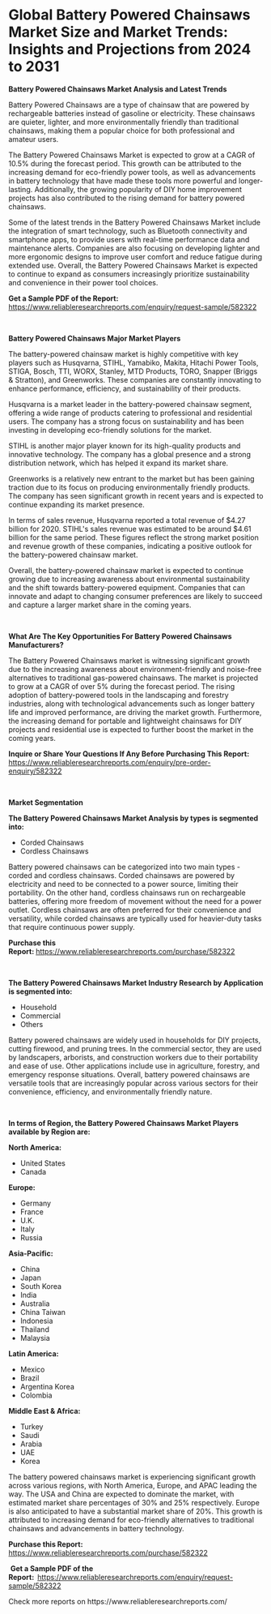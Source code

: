 <p><h1>Global Battery Powered Chainsaws Market Size and Market Trends: Insights and Projections from 2024 to 2031</h1></p><p><strong>Battery Powered Chainsaws Market Analysis and Latest Trends</strong></p>
<p><p>Battery Powered Chainsaws are a type of chainsaw that are powered by rechargeable batteries instead of gasoline or electricity. These chainsaws are quieter, lighter, and more environmentally friendly than traditional chainsaws, making them a popular choice for both professional and amateur users.</p><p>The Battery Powered Chainsaws Market is expected to grow at a CAGR of 10.5% during the forecast period. This growth can be attributed to the increasing demand for eco-friendly power tools, as well as advancements in battery technology that have made these tools more powerful and longer-lasting. Additionally, the growing popularity of DIY home improvement projects has also contributed to the rising demand for battery powered chainsaws.</p><p>Some of the latest trends in the Battery Powered Chainsaws Market include the integration of smart technology, such as Bluetooth connectivity and smartphone apps, to provide users with real-time performance data and maintenance alerts. Companies are also focusing on developing lighter and more ergonomic designs to improve user comfort and reduce fatigue during extended use. Overall, the Battery Powered Chainsaws Market is expected to continue to expand as consumers increasingly prioritize sustainability and convenience in their power tool choices.</p></p>
<p><strong>Get a Sample PDF of the Report:&nbsp;</strong> <a href="https://www.reliableresearchreports.com/enquiry/request-sample/582322">https://www.reliableresearchreports.com/enquiry/request-sample/582322</a></p>
<p>&nbsp;</p>
<p><strong>Battery Powered Chainsaws Major Market Players</strong></p>
<p><p>The battery-powered chainsaw market is highly competitive with key players such as Husqvarna, STIHL, Yamabiko, Makita, Hitachi Power Tools, STIGA, Bosch, TTI, WORX, Stanley, MTD Products, TORO, Snapper (Briggs & Stratton), and Greenworks. These companies are constantly innovating to enhance performance, efficiency, and sustainability of their products.</p><p>Husqvarna is a market leader in the battery-powered chainsaw segment, offering a wide range of products catering to professional and residential users. The company has a strong focus on sustainability and has been investing in developing eco-friendly solutions for the market.</p><p>STIHL is another major player known for its high-quality products and innovative technology. The company has a global presence and a strong distribution network, which has helped it expand its market share.</p><p>Greenworks is a relatively new entrant to the market but has been gaining traction due to its focus on producing environmentally friendly products. The company has seen significant growth in recent years and is expected to continue expanding its market presence.</p><p>In terms of sales revenue, Husqvarna reported a total revenue of $4.27 billion for 2020. STIHL's sales revenue was estimated to be around $4.61 billion for the same period. These figures reflect the strong market position and revenue growth of these companies, indicating a positive outlook for the battery-powered chainsaw market.</p><p>Overall, the battery-powered chainsaw market is expected to continue growing due to increasing awareness about environmental sustainability and the shift towards battery-powered equipment. Companies that can innovate and adapt to changing consumer preferences are likely to succeed and capture a larger market share in the coming years.</p></p>
<p>&nbsp;</p>
<p><strong>What Are The Key Opportunities For Battery Powered Chainsaws Manufacturers?</strong></p>
<p><p>The Battery Powered Chainsaws market is witnessing significant growth due to the increasing awareness about environment-friendly and noise-free alternatives to traditional gas-powered chainsaws. The market is projected to grow at a CAGR of over 5% during the forecast period. The rising adoption of battery-powered tools in the landscaping and forestry industries, along with technological advancements such as longer battery life and improved performance, are driving the market growth. Furthermore, the increasing demand for portable and lightweight chainsaws for DIY projects and residential use is expected to further boost the market in the coming years.</p></p>
<p><strong>Inquire or Share Your Questions If Any Before Purchasing This Report:</strong> <a href="https://www.reliableresearchreports.com/enquiry/pre-order-enquiry/582322">https://www.reliableresearchreports.com/enquiry/pre-order-enquiry/582322</a></p>
<p>&nbsp;</p>
<p><strong>Market Segmentation</strong></p>
<p><strong>The Battery Powered Chainsaws Market Analysis by types is segmented into:</strong></p>
<p><ul><li>Corded Chainsaws</li><li>Cordless Chainsaws</li></ul></p>
<p><p>Battery powered chainsaws can be categorized into two main types - corded and cordless chainsaws. Corded chainsaws are powered by electricity and need to be connected to a power source, limiting their portability. On the other hand, cordless chainsaws run on rechargeable batteries, offering more freedom of movement without the need for a power outlet. Cordless chainsaws are often preferred for their convenience and versatility, while corded chainsaws are typically used for heavier-duty tasks that require continuous power supply.</p></p>
<p><strong>Purchase this Report:&nbsp;</strong><a href="https://www.reliableresearchreports.com/purchase/582322">https://www.reliableresearchreports.com/purchase/582322</a></p>
<p>&nbsp;</p>
<p><strong>The Battery Powered Chainsaws Market Industry Research by Application is segmented into:</strong></p>
<p><ul><li>Household</li><li>Commercial</li><li>Others</li></ul></p>
<p><p>Battery powered chainsaws are widely used in households for DIY projects, cutting firewood, and pruning trees. In the commercial sector, they are used by landscapers, arborists, and construction workers due to their portability and ease of use. Other applications include use in agriculture, forestry, and emergency response situations. Overall, battery powered chainsaws are versatile tools that are increasingly popular across various sectors for their convenience, efficiency, and environmentally friendly nature.</p></p>
<p>&nbsp;</p>
<p><strong>In terms of Region, the Battery Powered Chainsaws Market Players available by Region are:</strong></p>
<p>
    <p> <strong> North America: </strong>
        <ul>
            <li>United States</li>
            <li>Canada</li>
        </ul>
        </p> 
    <p> <strong> Europe: </strong>
        <ul>
            <li>Germany</li>
            <li>France</li>
            <li>U.K.</li>
            <li>Italy</li>
            <li>Russia</li>
        </ul>
        </p> 
    <p> <strong> Asia-Pacific: </strong>
        <ul>
            <li>China</li>
            <li>Japan</li>
            <li>South Korea</li>
            <li>India</li>
            <li>Australia</li>
            <li>China Taiwan</li>
            <li>Indonesia</li>
            <li>Thailand</li>
            <li>Malaysia</li>
        </ul>
        </p> 
    <p> <strong> Latin America: </strong>
        <ul>
            <li>Mexico</li>
            <li>Brazil</li>
            <li>Argentina Korea</li>
            <li>Colombia</li>
        </ul>
        </p> 
    <p> <strong> Middle East & Africa: </strong>
        <ul>
            <li>Turkey</li>
            <li>Saudi</li>
            <li>Arabia</li>
            <li>UAE</li>
            <li>Korea</li>
        </ul>
    </p>
    </p>
<p><p>The battery powered chainsaws market is experiencing significant growth across various regions, with North America, Europe, and APAC leading the way. The USA and China are expected to dominate the market, with estimated market share percentages of 30% and 25% respectively. Europe is also anticipated to have a substantial market share of 20%. This growth is attributed to increasing demand for eco-friendly alternatives to traditional chainsaws and advancements in battery technology.</p></p>
<p><strong>Purchase this Report: </strong><a href="https://www.reliableresearchreports.com/purchase/582322">https://www.reliableresearchreports.com/purchase/582322</a></p>
<p>&nbsp;<strong>Get a Sample PDF of the Report:&nbsp;&nbsp;</strong><a href="https://www.reliableresearchreports.com/enquiry/request-sample/582322">https://www.reliableresearchreports.com/enquiry/request-sample/582322</a></p>
<p><strong></strong></p>
<p>Check more reports on https://www.reliableresearchreports.com/</p>